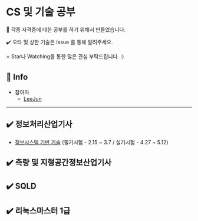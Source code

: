 # CS 및 기술 공부

📝 각종 자격증에 대한 공부를 하기 위해서 만들었습니다.

✔️ 오타 및 상한 기술은 Issue 를 통해 알려주세요.

⭐ Star나 Watching를 통한 많은 관심 부탁드립니다. :)

## 📢 Info

- 참여자
  - [LeeJun](https://github.com/this2jun)

-------------

## ✔️ 정보처리산업기사
- [정보시스템 기반 기술]([https://github.com/this2jun/Certificate/blob/master/%EC%A0%95%EB%B3%B4%EC%B2%98%EB%A6%AC%EC%82%B0%EC%97%85%EA%B8%B0%EC%82%AC/1.%EC%A0%95%EB%B3%B4%EC%8B%9C%EC%8A%A4%ED%85%9C%20%EA%B8%B0%EB%B0%98%20%EA%B8%B0%EC%88%A0.md])
(필기시험 - 2.15 ~ 3.7 / 실기시험 - 4.27 ~ 5.12)
## ✔️ 측량 및 지형공간정보산업기사

## ✔️ SQLD

## ✔️ 리눅스마스터 1급
